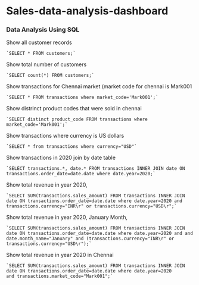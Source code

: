 # Sales-data-analysis-dashboard

### Data Analysis Using SQL

Show all customer records

    `SELECT * FROM customers;`

Show total number of customers

    `SELECT count(*) FROM customers;`

Show transactions for Chennai market (market code for chennai is Mark001

    `SELECT * FROM transactions where market_code='Mark001';`

Show distrinct product codes that were sold in chennai

    `SELECT distinct product_code FROM transactions where market_code='Mark001';`

Show transactions where currency is US dollars

    `SELECT * from transactions where currency="USD"`

Show transactions in 2020 join by date table

    `SELECT transactions.*, date.* FROM transactions INNER JOIN date ON transactions.order_date=date.date where date.year=2020;`

Show total revenue in year 2020,

    `SELECT SUM(transactions.sales_amount) FROM transactions INNER JOIN date ON transactions.order_date=date.date where date.year=2020 and transactions.currency="INR\r" or transactions.currency="USD\r";`
	
Show total revenue in year 2020, January Month,

    `SELECT SUM(transactions.sales_amount) FROM transactions INNER JOIN date ON transactions.order_date=date.date where date.year=2020 and and date.month_name="January" and (transactions.currency="INR\r" or transactions.currency="USD\r");`

Show total revenue in year 2020 in Chennai

    `SELECT SUM(transactions.sales_amount) FROM transactions INNER JOIN date ON transactions.order_date=date.date where date.year=2020
    and transactions.market_code="Mark001";`

